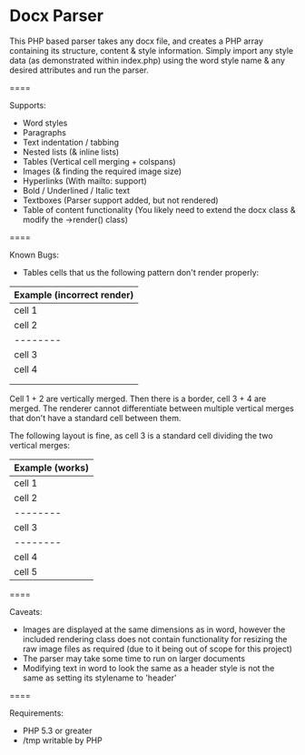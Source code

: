 Docx Parser
====

This PHP based parser takes any docx file, and creates a PHP array containing its structure, content &amp; style information.
Simply import any style data (as demonstrated within index.php) using the word style name & any desired attributes and run the parser.

====

Supports:
- Word styles
- Paragraphs
- Text indentation / tabbing
- Nested lists (&amp; inline lists)
- Tables (Vertical cell merging + colspans)
- Images (&amp; finding the required image size)
- Hyperlinks (With mailto: support)
- Bold / Underlined / Italic text
- Textboxes (Parser support added, but not rendered)
- Table of content functionality (You likely need to extend the docx class & modify the ->render() class)

====

Known Bugs:

- Tables cells that us  the following pattern don't render properly:

| Example (incorrect render)|
| ------------- |
| cell 1 |
| cell 2 |
|--------|
| cell 3 |
| cell 4 |
|        |
|        |

Cell 1 + 2 are vertically merged. Then there is a border, cell 3 + 4 are merged. The renderer cannot differentiate between multiple vertical merges that don't have a standard cell between them. 

The following layout is fine, as cell 3 is a standard cell dividing the two vertical merges:

| Example (works)|
| ------------- |
| cell 1 |
| cell 2 |
|--------|
| cell 3 |
|--------|
| cell 4 |
| cell 5 |

====

Caveats:

- Images are displayed at the same dimensions as in word, however the included rendering class does not contain functionality for resizing the raw image files as required (due to it being out of scope for this project)
- The parser may take some time to run on larger documents
- Modifying text in word to look the same as a header style is not the same as setting its stylename to 'header'

====

Requirements:

- PHP 5.3 or greater
- /tmp writable by PHP
